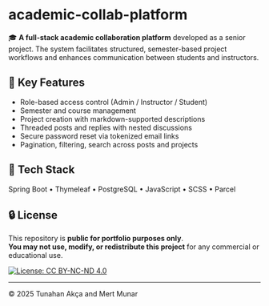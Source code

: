 # academic-collab-platform

🎓 **A full-stack academic collaboration platform** developed as a senior project. The system facilitates structured, semester-based project workflows and enhances communication between students and instructors.

## 📌 Key Features
- Role-based access control (Admin / Instructor / Student)
- Semester and course management
- Project creation with markdown-supported descriptions
- Threaded posts and replies with nested discussions
- Secure password reset via tokenized email links
- Pagination, filtering, search across posts and projects

## 🧰 Tech Stack
Spring Boot • Thymeleaf • PostgreSQL • JavaScript • SCSS • Parcel

## 🔒 License

This repository is **public for portfolio purposes only**.  
**You may not use, modify, or redistribute this project** for any commercial or educational use.

[![License: CC BY-NC-ND 4.0](https://licensebuttons.net/l/by-nc-nd/4.0/88x31.png)](https://creativecommons.org/licenses/by-nc-nd/4.0/)

---

© 2025 Tunahan Akça and Mert Munar
